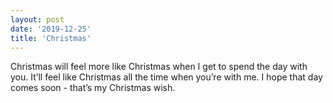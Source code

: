 ```yaml
---
layout: post
date: '2019-12-25'
title: 'Christmas'
---
```


Christmas will feel more like Christmas when I get to spend the day with you. It’ll feel like Christmas all the time when you’re with me. I hope that day comes soon - that’s my Christmas wish.